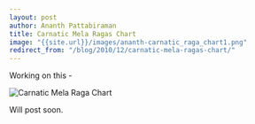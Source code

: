 ```yaml
---
layout: post
author: Ananth Pattabiraman
title: Carnatic Mela Ragas Chart
image: "{{site.url}}/images/ananth-carnatic_raga_chart1.png"
redirect_from: "/blog/2010/12/carnatic-mela-ragas-chart/"
---
```

<!--more-->
Working on this -

![]({{site.url}}/images/ananth-carnatic_raga_chart1.png "Carnatic Mela Raga Chart")

Will post soon.
